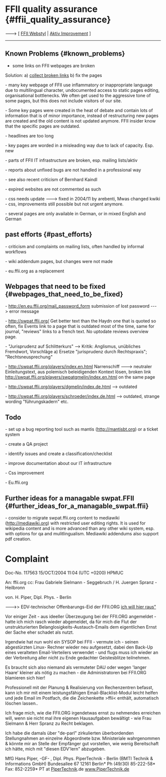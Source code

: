 # FFII quality assurance {#ffii_quality_assurance}

\-\--\> \[ [ FFII Webstyl](FfiiWebstylEn "wikilink") \| [ Aktiv
Improvement](AktivImprovementEn "wikilink") \]

------------------------------------------------------------------------

## Known Problems {#known_problems}

-   some links on FFII webpages are broken

Solution: a) [ collect broken links](FfiixenuEn "wikilink") b) fix the
pages

\- many key webpage of FFII use inflammatory or inappropriate language
due to multilingual character, undocumented access to static pages
editing, organisational bottlenecks. We often get used to the aggressive
tone of some pages, but this does not include visitors of our site.

\- Some key pages were created in the heat of debate and contain lots of
information that is of minor importance, instead of restructuring new
pages are created and the old content is not updated anymore. FFII
insider know that the specific pages are outdated.

\- headlines are too long

\- key pages are worded in a misleading way due to lack of capacity.
Esp. new

\- parts of FFII IT infrastructure are broken, esp. mailing lists/aktiv

\- reports about unfixed bugs are not handled in a professional way

\- see also recent criticism of Bernhard Kaindl

\- expired websites are not commented as such

\- css needs update \-\--\> fixed in 2004/11 by arebenti, Mwas changed
kwiki - css, improvements still possible but not urgent anymore.

\- several pages are only available in German, or in mixed English and
German

## past efforts {#past_efforts}

\- criticism and complaints on mailing lists, often handled by informal
workflows

\- wiki addendum pages, but changes were not made

\- eu.ffii.org as a replacement

## Webpages that need to be fixed {#webpages_that_need_to_be_fixed}

\- <http://en.eu.ffii.org/mail_password_form> submission of lost
password \-\--\> error message

\- <http://swpat.ffii.org/> Get better text than the Haydn one that is
quoted so often, fix Events link to a page that is outdated most of the
time, same for journal, \"reviews\" links to a french text. No uptodate
reviews overview page.

\- \"Jurisprudenz auf Schlitterkurs\" \--\> Kritik: Anglismus,
unübliches Fremdwort, Vorschläge a) Ersetze \"jurisprudenz durch
Rechtspraxis\"; \"Rechtsneusprechung\"

\- <http://swpat.ffii.org/players/index.en.html> Narrenschiff \-\--\>
neutraler Einleitungstext, aus polemisch beleidigenden Kontext lösen,
broken link <http://swpat.ffii.org/players/swpatgmelin/index.en.html> on
the same page

\- <http://swpat.ffii.org/players/dgmelin/index.de.html> \--\> outdated

\- <http://swpat.ffii.org/players/schroeder/index.de.html> \--\>
outdated, strange wording \"führungskadern\" etc.

## Todo

\- set up a bug reporting tool such as mantis (http://mantisbt.org) or a
ticket system

\- create a QA project

\- identify issues and create a classification/checklist

\- improve documentation about our IT infrastructure

\- Css improvement

\- Eu.ffii.org

## Further ideas for a managable swpat.FFII {#further_ideas_for_a_managable_swpat.ffii}

\- consider to migrate swpat.ffii.org content to mediawiki
(http://mediawiki.org) with restricted user editing rights. It is used
for wikipedia content and is more advanced than any other wiki system,
esp. with options for qa and mulitlingualism. Mediawiki addendums also
support pdf creation.

# Complaint

Doc-No. 117563 15/OCT/2004 11:04 (UTC +0200) HPMUC

An: ffii.org cc: Frau Gabriele Sielmann - Seggebruch / H. Juergen
Spranz - Heilbronn

von. H. Piper, Dipl. Phys. - Berlin

\-\--\>\> EDV-technischer Offenbarungs-Eid der FFII.ORG [ich will hier
raus\"]("Hilfe, "wikilink")

Vor einiger Zeit - aus ideeller Überzeugung bei der FFII.ORG
angemeldet - hatte ich mich rasch wieder abgemeldet, da für mich die
Flut der unstrukturierten Belanglosigkeits-Austauch-Emails dem
eigentlichen Ernst der Sache eher schadet als nutzt.

Irgendwie hat nun wohl ein SYSOP bei FFII - vermute ich - seinen
abgestürzten Linux- Rechner wieder neu aufgesetzt, dabei den Back-Up
eines veralteten Email-Verteilers verwendet - und flugs muss ich wieder
an der Verbreitung aller nicht zu Ende gedachter Geistesblitze
teilnehmen.

Es braucht sich also niemand als vermuteter DAU oder wegen \'langer
Haare\' kleiner als nötig zu machen - die Administratoren bei FFII.ORG
blamieren sich hier!

Professionell mit der Planung & Realisierung von Rechenzentren befasst,
kann ich mir mit einem leistungsfähigen Email-Blacklist-Modul leicht
helfen und jede Email im Postfach, die die Zeichenkette \>ffii\<
enthält, automatisch löschen lassen..

Ich frage mich, wie die FFII.ORG irgendetwas ernst zu nehmendes
erreichen will, wenn sie nicht mal ihre eigenen Hausaufgaben bewältigt -
wie Frau Sielmann & Herr Spranz zu Recht beklagen.

Ich habe die damals über \"de-parl\" zirkulierten überbordenden
Stellungnahmen an einzelne Abgeordnete bzw. Ministeriale wahrgenommen &
könnte mir an Stelle der Empfänger gut vorstellen, wie wenig
Bereitschaft ich hätte, mich mit \"diesen EDV\'lern\" abzugeben.

MfG Hans Piper, -GF- , Dipl. Phys. PiperTechnik - Berlin (BMTI Technik &
Informations GmbH) Bundesallee 67 12161 Berlin\* Ph (49/30) 85-222-58\*
Fax: 852-2259\* PT at [PiperTechnik](PiperTechnik "wikilink").de
www.PiperTechnik.de
